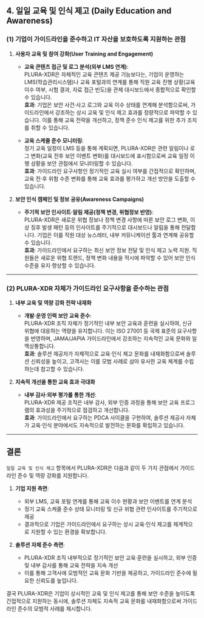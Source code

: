 ## 4. 일일 교육 및 인식 제고 (Daily Education and Awareness)

### (1) 기업이 가이드라인을 준수하고 IT 자산을 보호하도록 지원하는 관점

1. **사용자 교육 및 참여 강화(User Training and Engagement)**  
   - **교육 콘텐츠 접근 및 로그 분석(외부 LMS 연계)**:  
     PLURA-XDR은 자체적인 교육 콘텐츠 제공 기능보다는, 기업이 운영하는 LMS(학습관리시스템)나 교육 포털과의 연계를 통해 직원 교육 진행 상황(교육 이수 여부, 시험 결과, 자료 접근 빈도)을 관제 대시보드에서 종합적으로 확인할 수 있습니다.  
     **효과**: 기업은 보안 사건·사고 로그와 교육 이수 상태를 연계해 분석함으로써, 가이드라인에서 강조하는 상시 교육 및 인식 제고 효과를 정량적으로 파악할 수 있습니다. 이를 통해 교육 전략을 개선하고, 정책 준수 인식 제고를 위한 추가 조치를 취할 수 있습니다.

   - **교육 스케줄 준수 모니터링**:  
     정기 교육 일정이 LMS 등을 통해 계획되면, PLURA-XDR은 관련 알림이나 로그 변화(교육 전후 보안 이벤트 변화)를 대시보드에 표시함으로써 교육 일정 이행 상황을 보안 관점에서 모니터링할 수 있습니다.  
     **효과**: 가이드라인 요구사항인 정기적인 교육 실시 여부를 간접적으로 확인하며, 교육 전·후 위험 수준 변화를 통해 교육 효과를 평가하고 개선 방안을 도출할 수 있습니다.

2. **보안 인식 캠페인 및 정보 공유(Awareness Campaigns)**  
   - **주기적 보안 인사이트·알림 제공(정책 변경, 위협정보 반영)**:  
     PLURA-XDR은 새로운 위협 정보나 정책 변경 사항에 따른 보안 로그 변화, 이상 징후 발생 패턴 등의 인사이트를 주기적으로 대시보드나 알림을 통해 전달합니다. 기업은 이를 직원 대상 뉴스레터, 내부 커뮤니케이션 툴과 연계해 공유할 수 있습니다.  
     **효과**: 가이드라인에서 요구하는 최신 보안 정보 전달 및 인식 제고 노력 지원. 직원들은 새로운 위협 트렌드, 정책 변화 내용을 적시에 파악할 수 있어 보안 인식 수준을 유지·향상할 수 있습니다.

---

### (2) PLURA-XDR 자체가 가이드라인 요구사항을 준수하는 관점

1. **내부 교육 및 역량 강화 전략 내재화**  
   - **개발·운영 인력 보안 교육 준수**:  
     PLURA-XDR 조직 자체가 정기적인 내부 보안 교육과 훈련을 실시하여, 신규 위협에 대응하는 역량을 유지합니다. 이는 ISO 27001 등 국제 표준의 요구사항을 반영하며, JAMA/JAPIA 가이드라인에서 강조하는 지속적인 교육 문화와 일맥상통합니다.  
     **효과**: 솔루션 제공자가 자체적으로 교육·인식 제고 문화를 내재화함으로써 솔루션 신뢰성을 높이고, 고객사는 이를 모범 사례로 삼아 유사한 교육 체계를 수립하는데 참고할 수 있습니다.

2. **지속적 개선을 통한 교육 효과 극대화**  
   - **내부 감사·외부 평가를 통한 개선**:  
     PLURA-XDR 제공 조직은 내부 감사, 외부 인증 과정을 통해 보안 교육 프로그램의 효과성을 주기적으로 점검하고 개선합니다.  
     **효과**: 가이드라인에서 요구하는 PDCA 사이클을 구현하여, 솔루션 제공사 자체가 교육·인식 분야에서도 지속적으로 발전하는 문화를 확립하고 있습니다.

---

## 결론

`일일 교육 및 인식 제고` 항목에서 PLURA-XDR은 다음과 같이 두 가지 관점에서 가이드라인 준수 및 역량 강화를 지원합니다.

1. **기업 지원 측면**:  
   - 외부 LMS, 교육 포털 연계를 통해 교육 이수 현황과 보안 이벤트를 연계 분석  
   - 정기 교육 스케줄 준수 상태 모니터링 및 신규 위협 관련 인사이트를 주기적으로 제공  
   - 결과적으로 기업은 가이드라인에서 요구하는 상시 교육·인식 제고를 체계적으로 지원할 수 있는 환경을 확보합니다.

2. **솔루션 자체 준수 측면**:  
   - PLURA-XDR 조직 내부적으로 정기적인 보안 교육·훈련을 실시하고, 외부 인증 및 내부 감사를 통해 교육 전략을 지속 개선  
   - 이를 통해 고객사에 모범적인 교육 문화 기반을 제공하고, 가이드라인 준수에 필요한 신뢰도를 높입니다.

결국 PLURA-XDR은 기업이 상시적인 교육 및 인식 제고를 통해 보안 수준을 높이도록 간접적으로 지원하는 동시에, 솔루션 자체도 지속적 교육 문화를 내재화함으로써 가이드라인 준수의 모범적 사례를 제시합니다.
